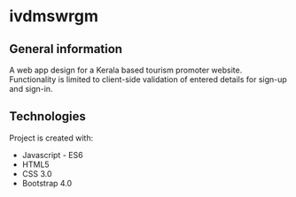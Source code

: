 # ivdmswrgm

## General information

A web app design for a Kerala based tourism promoter website. Functionality is limited to client-side validation of entered details for sign-up and sign-in.
	
## Technologies
Project is created with:
* Javascript - ES6
* HTML5
* CSS 3.0
* Bootstrap 4.0





